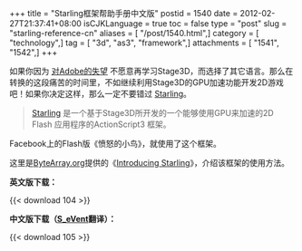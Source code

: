 +++
title = "Starling框架帮助手册中文版"
postid = 1540
date = 2012-02-27T21:37:41+08:00
isCJKLanguage = true
toc = false
type = "post"
slug = "starling-reference-cn"
aliases = [ "/post/1540.html",]
category = [ "technology",]
tag = [ "3d", "as3", "framework",]
attachments = [ "1541", "1542",]
+++


如果你因为 [对Adobe的失望](/post/1538.htm "无力吐槽：观近期Adobe Flash Platform战略有感") 不愿意再学习Stage3D，而选择了其它语言。那么在转换的这段痛苦的时间里，不如继续利用Stage3D的GPU加速功能开发2D游戏吧！如果你决定这样，那么一定不要错过 [Starling](http://starling-framework.org/)。

> [Starling](http://starling-framework.org/) 是一个基于Stage3D所开发的一个能够使用GPU来加速的2D Flash 应用程序的ActionScript3 框架。

Facebook上的Flash版《愤怒的小鸟》，就使用了这个框架。

这里是[ByteArray.org](http://ByteArray.org)提供的《[Introducing Starling](http://www.bytearray.org/?p=3860)》，介绍该框架的使用方法。

**英文版下载：**

{{< download 104 >}}

**中文版下载（[S_eVent](http://www.iamsevent.com/post/19.html)翻译）：**  

{{< download 105 >}}

